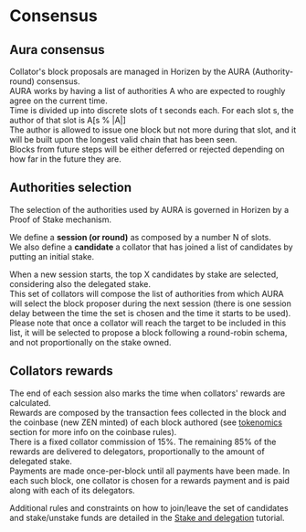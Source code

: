 # Consensus

## Aura consensus

Collator's block proposals are managed in Horizen by the AURA (Authority-round) consensus.<br/>
AURA works by having a list of authorities A who are expected to roughly agree on the current time.<br/>
Time is divided up into discrete slots of t seconds each. For each slot s, the author of that slot is A[s % |A|]<br/>
The author is allowed to issue one block but not more during that slot, and it will be built upon the longest valid chain that has been seen.<br/>
Blocks from future steps will be either deferred or rejected depending on how far in the future they are.

## Authorities selection

The selection of the authorities used by AURA is governed in Horizen by a Proof of Stake mechanism.

We define a <b>session (or round)</b> as composed by a number N of slots.<br/>
We also define a <b>candidate</b> a collator that has joined a list of candidates by putting an initial stake.

When a new session starts, the top X candidates by stake are selected, considering also the delegated stake.<br/>
This set of collators will compose the list of authorities from which AURA will select the block proposer during the next session (there is one session delay between the time the set is chosen and the time it starts to be used).<br/>
Please note that once a collator will reach the target to be included in this list, it will be selected to propose a block  following a round-robin schema, and  not proportionally on the stake owned.

## Collators rewards

The end of each session also marks the time when collators' rewards are calculated.<br/>
Rewards are composed by the transaction fees collected in the block and the coinbase (new ZEN minted) of each block authored (see [tokenomics](./04-tokenomics.md) section for more info on the coinbase rules). <br/>
There is a fixed collator commission of 15%. The remaining 85% of the rewards are delivered to delegators, proportionally to the amount of delegated stake.<br/>
Payments are made once-per-block until all payments have been made. In each such block, one collator is chosen for a rewards payment and is paid along
with each of its delegators.

Additional rules and constraints on how to join/leave the set of candidates and stake/unstake funds are detailed in the [Stake and delegation](../../3-tutorials/02-stake-and-delegation.md) tutorial.





